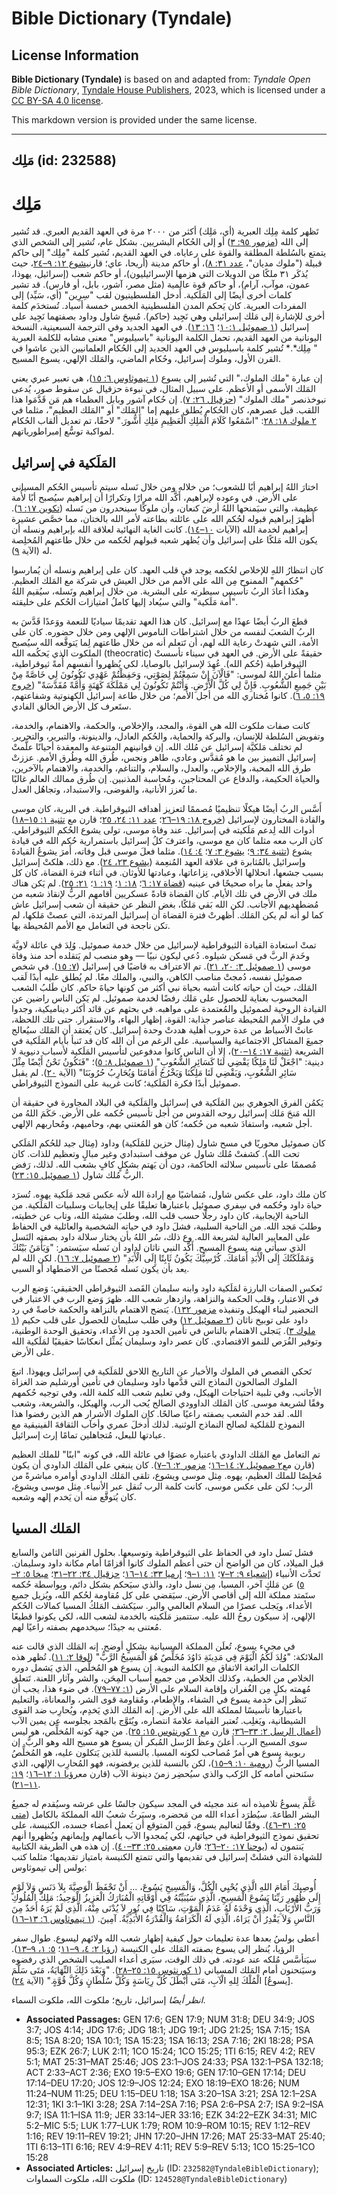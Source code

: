 # Bible Dictionary (Tyndale)

## License Information

**Bible Dictionary (Tyndale)** is based on and adapted from: _Tyndale Open Bible Dictionary_, [Tyndale House Publishers](https://tyndaleopenresources.com/), 2023, which is licensed under a [CC BY-SA 4.0 license](https://creativecommons.org/licenses/by-sa/4.0/legalcode.en).

This markdown version is provided under the same license.



--------------------------------

## مَلِك (id: 232588)

مَلِك
=====

تَظهر كلمة مِلِك العبرية (أي، مَلِك) أكثر من ٢٠٠٠ مرة في العهد القديم العبري. قد تُشير إلى الله ([مزمور ٩٥: ٣](https://ref.ly/Ps95:3)) أو إلى الحُكام البشريين. بشكل عام، تُشير إلى الشخص الذي يتمتع بالسُلطة المطلقة والقوة على رعاياه. في العهد القديم، تُشير كلمة "مِلِك" إلى حاكم قبيلة ("ملوك مديان"، [عدد ٣١: ٨](https://ref.ly/Num31:8))، أو حاكم مدينة (أريحا، عاي؛ قارن[يشوع ١٢: ٩–٢٤](https://ref.ly/Josh12:9-Josh12:24)، حيث يُذكَر ٣١ ملكًا من الدويلات التي هزمها الإسرائيليون)، أو حاكم شعب (إسرائيل، يهوذا، عمون، موآب، آرام)، أو حاكم قوة عالمية (مثل مصر، آشور، بابل، أو فارس). قد تشير كلمات أخرى أيضًا إلى المَلَكية. أَدخل الفلسطينيون لقب "سِرِين" (أي، سَيِّد) إلى المفردات العبرية. كان يَحكم المدن الفلسطينية الخمس خمسة أسياد. تُستخدَم كلمة أخرى للإشارة إلى مَلك إسرائيلي وهي نَجِيد (حاكم). مُسِحَ شاول وداود بصفتهما نَجِيد على إسرائيل ([١ صموئيل ١٠:١](https://ref.ly/1Sam10:1)؛ [١٦: ١٣](https://ref.ly/1Sam16:13)). في العهد الجديد وفي الترجمة السبعينية، النسخة اليونانية من العهد القديم، تحمل الكلمة اليونانية "باسيليوس" معنى مشابه للكلمة العبرية " مِلِك*.* تُشير كلمة باسيليوس في العهد الجديد إلى الحُكام العلمانيين الذين عاشوا في القرن الأول، وملوك إسرائيل، وحُكام الماضي، والمَلك الإلهي، يسوع المسيح.

إن عبارة "ملك الملوك،" التي تُشير إلى يسوع ([١ تيموثاوس ٦: ١٥](https://ref.ly/1Tim6:15))، هي تعبير عبري يعني المَلك الأسمى أو الأعظم. على سبيل المثال، في نبوءة حزقيال عن سقوط صور، يُدعى نبوخذنصر "ملك الملوك" ([حزقيال ٢٦: ٧](https://ref.ly/Ezek26:7)). إن حُكام آشور وبابل العظماء هم مَن قَدَّمَوا هذا اللقب. قبل عصرهم، كان الحُكام يُطلق عليهم إما "المَلك" أو "المَلك العظيم"، مثلما في [٢ ملوك ١٨: ٢٨](https://ref.ly/2Kgs18:28): "اسْمَعُوا كَلَامَ الْمَلِكِ الْعَظِيمِ مَلِكِ أَشُّورَ." لاحقًا، تم تعديل ألقاب الحُكام لمواكبة توسُّع إمبراطورياتهم.

المَلَكية في إسرائيل
--------------------

اختارَ اللهُ إبراهيم أبًا للشعوب؛ من خلاله ومن خلال نَسله سيتم تأسيس الحُكم المسياني على الأرض. في وعوده لإبراهيم، أَكَّد الله مرارًا وتكرارًا أن إبراهيم سيُصبح أبًا لأُمة عظيمة، والتي سيَمنحها اللهُ أرضَ كنعان، وأن ملوكًا سينحدرون من نَسله ([تكوين ١٧: ٦](https://ref.ly/Gen17:6)). أَظهرَ إبراهيم قبوله لحُكم الله على عائلته بطاعته لأمر الله بالختان، مما خصَّص عشيرة إبراهيم لخدمة الله (الآيات [١٠–١٤](https://ref.ly/Gen17:10-Gen17:14)). كانت الغاية النهائية لعلاقة الله بإبراهيم ونسله أن يكون الله مَلكًا على إسرائيل وأن يُظهر شعبه قبولهم لحُكمه من خلال طاعتهم المُخلِصة له (الآية [٩](https://ref.ly/Gen17:9)).

كان انتظارُ اللهِ للإخلاص لحُكمه يوجد في قلب العهد. كان على إبراهيم ونسله أن يُمارسوا "حُكمهم" الممنوح مِن الله على الأمم من خلال العيش في شركة مع المَلك العظيم. وهكذا أعادَ الربُ تأسيس سيطرته على البشرية. من خلال إبراهيم ونَسله، سيُقيم اللهُ "أُمة مَلَكية" والتي سيُعاد إليها كاملُ امتيازات الحُكم على خليقته.

قطعَ الربُ أيضًا عهدًا مع إسرائيل. كان هذا العهد تقديمًا سياديًا للنعمة ووَعدًا قَدَّسَ به الربُ الشعبَ لنفسه من خلال اشتراطات الناموس الإلهي ومن خلال حضوره. كان على الأمة، التي شهدتْ رعاية الله لهم، أن تَتعلم أنه من خلال طاعتهم لِما يَتوقَّعه الله سيُصبح الملكوت الذي يَحكُمه الله (theocratic) حقيقةً على الأرض. في العهد في سيناء تأسستْ الثيوقراطية (حُكم الله). عُهِدَ لإسرائيل بالوصايا، لكي يُظهروا أنفسهم أُمةً ثيوقراطية، مثلما أَعلنَ اللهُ لموسى: "فَالْآنَ إِنْ سَمِعْتُمْ لِصَوْتِي، وَحَفِظْتُمْ عَهْدِي تَكُونُونَ لِي خَاصَّةً مِنْ بَيْنِ جَمِيعِ الشُّعُوبِ. فَإِنَّ لِي كُلَّ الْأَرْضِ. وَأَنْتُمْ تَكُونُونَ لِي مَمْلَكَةَ كَهَنَةٍ وَأُمَّةً مُقَدَّسَةً" ([خروج ١٩: ٥، ٦](https://ref.ly/Exod19:5-Exod19:6)). كانوا مُختاري الله من أجل الأُمم؛ من خلال طاعة إسرائيل الكهنوتية وشفاعتهم، ستَعرف كل الأرض الخالق الفادي.

كانت صفات ملكوت الله هي القوة، والمجد، والإخلاص، والحكمة، والاهتمام، والخدمة، وتفويض السُلطة للإنسان، والبركة والحماية، والحُكم العادل، والدينونة، والتبرير، والتحرير. لم تختلف مَلكيَّة إسرائيل عن مُلك الله. إن قوانينهم المتنوعة والمعقدة أحيانًا علَّمتْ إسرائيل التمييز بين ما هو مُقدَّس وعادي، طاهر ونجس، طُرق الله وطُرق الأمم. عززتْ طرق الله المحبة، والإخلاص، والعدل، والسلام، والتناغم، والخدمة، والاهتمام بالآخرين، والحياة الحكيمة، والدفاع عن المحتاجين، ومُحاسبة المذنبين. إن طُرق ممالك العالم غالبًا ما تُعزز الأنانية، والفوضى، والاستبداد، وتجاهُل العدل.

أَسَّس الربُ أيضًا هيكلًا تنظيميًا مُصممًا لتعزيز أهدافه الثيوقراطية. في البرية، كان موسى والقادة المختارون لإسرائيل ([خروج ١٨: ١٩–٢٦](https://ref.ly/Exod18:19-Exod18:26)؛ [عدد ١١: ٢٤، ٢٥](https://ref.ly/Num11:24-Num11:25)؛ قارن مع [تثنية ١: ١٥–١٨](https://ref.ly/Deut1:15-Deut1:18)) أدوات الله لِدعم مَلَكيته في إسرائيل. عند وفاة موسى، تولى يشوع الحُكم الثيوقراطي. كان الرب معه مثلما كان مع موسى، واعترفَ كلُ إسرائيل باستمرارية حُكم الله في قيادة يشوع ([تثنية ٣٤: ٩](https://ref.ly/Deut34:9)؛ [يشوع ٣: ٧](https://ref.ly/Josh3:7)؛ [٤: ١٤](https://ref.ly/Josh4:14)). مثلما فعلَ موسى قبل وفاته، أَمرَ يشوعُ القيادةَ وإسرائيل بالمُثابرة في علاقة العهد المُنعِمة ([يشوع ٢٣، ٢٤](https://ref.ly/Josh23:1-Josh24:33)). مع ذلك، هلكتْ إسرائيل بسبب جشعها، انحلالها الأخلاقي، نِزاعاتها، وعبادتها للأوثان. في أثناء فترة القضاة، كان كل واحد يفعل ما يراه صحيحًا في عينيه ([قضاة ١٧: ٦](https://ref.ly/Judg17:6)؛ [١٨: ١](https://ref.ly/Judg18:1)؛ [١٩: ١](https://ref.ly/Judg19:1)؛ [٢١: ٢٥](https://ref.ly/Judg21:25)). لم يَكن هناك ملك في الأرض في تلك الأيام. كان القضاة قادةً عسكريين أقامهم الربُّ لإنقاذ شعبه من مُضطهديهم الأجانب. لكن الله بَقي مَلكًا، بغض النظر عن حقيقة أن شعب إسرائيل عاش كما لو أنه لم يكن المَلك. أظهرتْ فترة القضاة أن إسرائيل المرتدة، التي عصتْ مَلكها، لم تكن ناجحة في التعامل مع الأمم المُحيطة بها.

تمتْ استعادة القيادة الثيوقراطية لإسرائيل من خلال خدمة صموئيل. وُلِدَ في عائلة لاويَّة وخَدمَ الربَّ في مَسكن شيلوه. دُعي ليكون نبيًا — وهو منصب لم يَتقلده أحد منذ وفاة موسى ([١ صموئيل ٣: ٢٠، ٢١](https://ref.ly/1Sam3:20-1Sam3:21)). تم الاعتراف به قاضيًا في إسرائيل ([٧: ١٥](https://ref.ly/1Sam7:15)). في شخص صموئيل نفسه، دُمجتْ مناصب الكاهن، والنبي، والملك معًا. لم يُطلق عليه أبدًا لَقب المَلك، حيث أن حياته كانت أشبه بحياة نبي أكثر من كونها حياةَ حاكم. كان طَلبُ الشعب المحسوب بعناية للحصول على مَلك رفضًا لخدمة صموئيل. لم يَكن الناس راضين عن القيادة الروحية لصموئيل والمُعتمدة على مواهبه. في بحثهم عن قائد أكثر ديناميكية، وجدوا في ملوك الأمم المُحيطة عناصر جذابة: القوة، إظهار البهاء، والاستقرار. حتى تلك اللحظة، عانتْ الأسباط من عدة حروب أهلية هددتْ وحدة إسرائيل. كان يُعتقد أن المَلك سيُعالج جميعَ المشاكل الاجتماعية والسياسية. على الرغم من أن الله كان قد تَنبأ بأيام المَلَكية في الشريعة ([تثنية ١٧: ١٤–٢٠](https://ref.ly/Deut17:14-Deut17:20))، إلا أن الناس كانوا مدفوعين لتأسيس المَلَكية لأسباب دنيوية لا دينية: "اجْعَلْ لَنَا مَلِكًا يَقْضِي لَنَا كَسَائِرِ الشُّعُوبِ" ([١ صموئيل ٨: ٥](https://ref.ly/1Sam8:5))؛ "فَنَكُونُ نَحْنُ أَيْضًا مِثْلَ سَائِرِ الشُّعُوبِ، وَيَقْضِي لَنَا مَلِكُنَا وَيَخْرُجُ أَمَامَنَا وَيُحَارِبُ حُرُوبَنَا" (الآية [٢٠](https://ref.ly/1Sam8:20)). لم يقبل صموئيل أبدًا فكرة المَلَكية؛ كانت غريبة على النموذج الثيوقراطي.

يَكمُن الفرق الجوهري بين المَلَكية في إسرائيل والمَلَكية في البلاد المجاورة في حقيقة أن الله مَنحَ مَلك إسرائيل روحه القدوس من أجل تأسيس حُكمه على الأرض. حَكَمَ اللهُ من أجل شعبه، واستفادَ شعبه من حُكمه؛ كان هو المُعتني بهم، وحاميهم، ومُحاربهم الإلهي.

كان صموئيل محوريًا في مسح شاول (مِثال حزين للمَلَكية) وداود (مِثال جيد للحُكم المَلَكي تحت الله). كشفتْ مُلك شاول عن موقف استبدادي وغير مبالٍ وتعظيم للذات. كان مُصممًا على تأسيس سلالته الحاكمة، دون أن يَهتم بشكلٍ كافٍ بشعب الله. لذلك، رَفض الربُّ مُلك شاول ([١ صموئيل ١٥: ٢٣](https://ref.ly/1Sam15:23)).

كان ملك داود، على عكس شاول، مُتماشيًا مع إرادة الله لأنه عكس مَجد مَلَكية يهوه. تُسرَد حياة داود وحُكمه في سِفري صموئيل باعتبارها تعليقًا على إيجابيات وسلبيات المَلَكية. من الناحية الإيجابية، كان داود رجلًا حسب قلب الله، وطلبَ مشيئة الله، وتاب عن خطيته، وطلبَ مَجد الله. من الناحية السلبية، فشلَ داود في حياته الشخصية والعائلية في الحفاظ على المعايير العالية لشريعة الله. وع ذلك، سُر اللهُ بأن يختار سلالة داود بصفته النَسل الذي سيأتي منه يسوع المسيح. أَكَّد النبي ناثان لداود أن نَسله سيَستمر: "وَيَأْمَنُ بَيْتُكَ وَمَمْلَكَتُكَ إِلَى الْأَبَدِ أَمَامَكَ. كُرْسِيُّكَ يَكُونُ ثَابِتًا إِلَى الْأَبَدِ" ([٢ صموئيل ٧: ١٦](https://ref.ly/2Sam7:16)). لكن الله لم يعد بأن يكون نَسله مُحصنًا من الاضطهاد أو السبي.

تَعكس الصفات البارزة لمَلَكية داود وابنه سليمان القَصد الثيوقراطي الحقيقي: وَضع الرب في الاعتبار، وقلب الحكمة والنزاهة، وازدهار شعب الله. ظهرَ وَضع الرب في الاعتبار في التحضير لبناء الهيكل وتنفيذه [مزمور ١٣٢](https://ref.ly/Ps132:1-Ps132:18)). يَتضح الاهتمام بالنزاهة والحكمة خاصةً في رد داود على توبيخ ناثان ([٢ صموئيل ١٢](https://ref.ly/2Sam12:1-2Sam12:31)) وفي طلب سليمان للحصول على قلب حكيم ([١ ملوك ٣](https://ref.ly/1Kgs3:1-1Kgs3:28)). يَتجلى الاهتمام بالناس في تأمين الحدود مِن الأعداء، وتحقيق الوحدة الوطنية، وتوفير الفُرَص للنمو الاقتصادي. كان عصر داود وسليمان يُمثِّل انعكاسًا حقيقيًا لمَلَكية الله على الأرض.

تَحكي القصص في الملوك والأخبار عن التاريخ اللاحق للمَلَكية في إسرائيل ويهوذا. اتبعَ الملوك الصالحون النماذج التي قدَّمها داود وسليمان في تأمين أورشليم ضد الغزاة الأجانب، وفي تلبية احتياجات الهيكل، وفي تعليم شعب الله كلمة الله، وفي توجيه حُكمهم وفقًا لشريعة موسى. كان المَلك الداوودي الصالح يُحب الرب، والهيكل، والشريعة، وشعب الله. لقد خدم الشعب بصفته راعيًا صالحًا. كان الملوك الأشرار هم الذين رفضوا هذا النموذج للمَلكية لصالح النماذج الوثنية. لذلك أَدخلَ عمري وأخآب الثقافةَ الفينيقية مع عبادتها للبعل، مُتجاهلين تمامًا إرث إسرائيل.

تم التعامل مع المَلك الداودي باعتباره عضوًا في عائلة الله، في كونه "ابنًا" للملك العظيم (قارن مع[٢ صموئيل ٧: ١٤–١٦](https://ref.ly/2Sam7:14-2Sam7:16)؛ [مزمور ٢: ٦–٧](https://ref.ly/Ps2:6-Ps2:7)). كان ينبغي على المَلك الداودي أن يكون مُخلِصًا للملك العظيم، يهوه. مِثل موسى ويشوع، تلقى المَلك الداودي أوامره مباشرةً من الرب؛ لكن على عكس موسى، كانت كلمة الرب تُنقل عبر الأنبياء. مِثل موسى ويشوع، كان يُتوقَّع منه أن يَخدم إلهه وشعبه.

المَلك المسيا
-------------

فشل نَسل داود في الحفاظ على الثيوقراطية وتوسيعها. بحلول القرنين الثامن والسابع قبل الميلاد، كان من الواضح أن حتى أعظم الملوك كانوا أقزامًا أمام مكانة داود وسليمان. تَحدَّث الأنبياء ([إشعياء ٩: ٢–٧](https://ref.ly/Isa9:2-Isa9:7)؛ [١١: ١–٩](https://ref.ly/Isa11:1-Isa11:9)؛ [إرميا ٣٣: ١٤–١٦](https://ref.ly/Jer33:14-Jer33:16)؛ [حزقيال ٣٤: ٢٢–٣١](https://ref.ly/Ezek34:22-Ezek34:31)؛ [ميخا ٥: ٢–٥](https://ref.ly/Mic5:2-Mic5:5)) عن مَلكٍ آخر، المسيا، مِن نسل داود، والذي سيَحكم بشكل دائم، وبِواسطة حُكمه ستَمتد مملكة الله إلى أقاصي الأرض. سيَقضي على كل مُقاومة لحُكم الله، ويُزيل جميع الأعداء، ويَجلب عصرًا من السلام العالمي والبر. سيَكشف المَلكُ المسيا كمالات الحُكم الإلهي، إذ سيكون روحُ الله عليه. ستتميز مَلَكيته بالخدمة لشعب الله، لكي يكونوا قطيعًا مُعتنى به جيدًا؛ سيخدمهم بصفته راعيًا لهم.

في مجيء يسوع، تُعلَن المملكة المسيانية بشكلٍ أوضح. إنه المَلك الذي قالت عنه الملائكة: "وُلِدَ لَكُمُ الْيَوْمَ فِي مَدِينَةِ دَاوُدَ مُخَلِّصٌ هُوَ الْمَسِيحُ الرَّبُّ" ([لوقا ٢: ١١](https://ref.ly/Luke2:11)). تُظهر هذه الكلمات الرائعة الاتفاق مع الكلمة النبوية. إن يسوع هو المُخلِّص، الذي يَشمل دوره الخلاص من الخطية، وكذلك الخلاص من جميع أسباب المِحَن، والشر وآثار اللعنة. تَتعلق مُهمته بكلٍ مِن الغُفران وإقامة السلام على الأرض ([١: ٧٧–٧٩](https://ref.ly/Luke1:77-Luke1:79)). في ضوء هذا، يجب أن نَنظر إلى خدمة يسوع في الشفاء، والإطعام، ومُقاومة قوى الشر، والمعاناة، والتعليم باعتبارها تأسيسًا لمملكة الله على الأرض. إنه المَلك الذي يَخدِم، ويُحارِب ضد القوى الشيطانية، ويَغلِب. تُعتبر القيامة علامةَ انتصاره، ويُتَوَّج بالمَجد بجلوسه عن يمين الآب ([أعمال الرسل ٢: ٣٣–٣٦](https://ref.ly/Acts2:33-Acts2:36)؛ قارن مع [١ كورنثوس ١٥: ٢٥](https://ref.ly/1Cor15:25)). من جهة كونه المُخلِّص، هو ليس سوى المسيح الرب. أَعلنَ وعظُ الرُسل المُبكر أن يسوع هو مسيح الله وهو الربُّ. إن ربوبية يسوع هي أمرٌ مُصاحب لكونه المسيا. بالنسبة للذين يَتكلون عليه، هو المُخلِّصُ المسيا الربُّ ([رومية ١٠: ٩–١٥](https://ref.ly/Rom10:9-Rom10:15))، لكن بالنسبة للذين يرفضونه، فهو المُحارِب الإلهي، الذي ستَنحني أمامه كل الرُكب والذي سيُحضِر زمنَ دينونة الآب (قارن مع[رؤيا ١: ١٢–١٦](https://ref.ly/Rev1:12-Rev1:16)؛ [١٩: ١١–٢١](https://ref.ly/Rev19:11-Rev19:21)).

عَلَّمَ يسوعُ تلاميذه أنه عند مجيئه في المجد سيكون جالسًا على عرشه وسيُقدم له جميعُ البشر الطاعةَ. سيُطرَد أعداء الله من مَحضره، وسيَرثُ شعبُ الله المملكةَ بالكامل ([متى ٢٥: ٣١–٤٦](https://ref.ly/Matt25:31-Matt25:46)). وفقًا لتعاليم يسوع، فَمِن المتوقع أن يَعمل أعضاء جسده، الكنيسة، على تحقيق نموذج الثيوقراطية في حياتهم، لكي يُمجدوا الآب بأعمالهم وإيمانهم ويُظهروا أنهم يَنتمون له ([يوحنا ١٧: ٢٠–٢٦](https://ref.ly/John17:20-John17:26)؛ قارن مع[متى ٢٥: ٣٣–٤٠](https://ref.ly/Matt25:33-Matt25:40)). إن هذه هي الطريقة الكتابية للشهادة التي فشلتْ إسرائيل في تقديمها والتي تتمتع الكنيسة بامتياز تقديمها؛ مثلما كتب بولس إلى تيموثاوس:

أُوصِيكَ أَمَامَ اللهِ الَّذِي يُحْيِي الْكُلَّ، وَالْمَسِيحِ يَسُوعَ، ... أَنْ تَحْفَظَ الْوَصِيَّةَ بِلاَ دَنَسٍ وَلاَ لَوْمٍ إِلَى ظُهُورِ رَبِّنَا يَسُوعَ الْمَسِيحِ، الَّذِي سَيُبَيِّنُهُ فِي أَوْقَاتِهِ الْمُبَارَكُ الْعَزِيزُ الْوَحِيدُ: مَلِكُ الْمُلُوكِ وَرَبُّ الأَرْبَابِ، الَّذِي وَحْدَهُ لَهُ عَدَمُ الْمَوْتِ، سَاكِنًا فِي نُورٍ لاَ يُدْنَى مِنْهُ، الَّذِي لَمْ يَرَهُ أَحَدٌ مِنَ النَّاسِ وَلاَ يَقْدِرُ أَنْ يَرَاهُ، الَّذِي لَهُ الْكَرَامَةُ وَالْقُدْرَةُ الأَبَدِيَّةُ. آمِينَ. ([١ تيموثاوس ٦: ١٣–١٦](https://ref.ly/1Tim6:13-1Tim6:16))

أعطى بولسُ بعدها عدة تعليمات حول كيفية إظهار شعب الله ولائهم ليسوع. طوال سفر الرؤيا، يُنظر إلى يسوع بصفته المَلك على الكنيسة ([رؤيا ٢: ٤، ٩–١١](https://ref.ly/Rev4:2)؛ [٥: ١، ٩–١٣](https://ref.ly/Rev5:1)). سيَتأسَّس مُلكه عند عودته. في ذلك الوقت، سيَرى أعداء الصليب الشخص الذي رفضوه وسيَنحنون أمام المَلك المسياني ([١ كورنثوس ١٥: ٢٥–٢٨](https://ref.ly/1Cor15:25-1Cor15:28)). "وَبَعْدَ ذَلِكَ النِّهَايَةُ، مَتَى سَلَّمَ \[يسوعُ] الْمُلْكَ لِلهِ الْآبِ، مَتَى أَبْطَلَ كُلَّ رِيَاسَةٍ وَكُلَّ سُلْطَانٍ وَكُلَّ قُوَّةٍ." (الآية [٢٤](https://ref.ly/1Cor15:24)).

*انظر أيضًا* إسرائيل، تاريخ؛ ملكوت الله، ملكوت السماء.

* **Associated Passages:** GEN 17:6; GEN 17:9; NUM 31:8; DEU 34:9; JOS 3:7; JOS 4:14; JDG 17:6; JDG 18:1; JDG 19:1; JDG 21:25; 1SA 7:15; 1SA 8:5; 1SA 8:20; 1SA 10:1; 1SA 15:23; 1SA 16:13; 2SA 7:16; 2KI 18:28; PSA 95:3; EZK 26:7; LUK 2:11; 1CO 15:24; 1CO 15:25; 1TI 6:15; REV 4:2; REV 5:1; MAT 25:31–MAT 25:46; JOS 23:1–JOS 24:33; PSA 132:1–PSA 132:18; ACT 2:33–ACT 2:36; EXO 19:5–EXO 19:6; GEN 17:10–GEN 17:14; DEU 17:14–DEU 17:20; JOS 12:9–JOS 12:24; EXO 18:19–EXO 18:26; NUM 11:24–NUM 11:25; DEU 1:15–DEU 1:18; 1SA 3:20–1SA 3:21; 2SA 12:1–2SA 12:31; 1KI 3:1–1KI 3:28; 2SA 7:14–2SA 7:16; PSA 2:6–PSA 2:7; ISA 9:2–ISA 9:7; ISA 11:1–ISA 11:9; JER 33:14–JER 33:16; EZK 34:22–EZK 34:31; MIC 5:2–MIC 5:5; LUK 1:77–LUK 1:79; ROM 10:9–ROM 10:15; REV 1:12–REV 1:16; REV 19:11–REV 19:21; JHN 17:20–JHN 17:26; MAT 25:33–MAT 25:40; 1TI 6:13–1TI 6:16; REV 4:9–REV 4:11; REV 5:9–REV 5:13; 1CO 15:25–1CO 15:28
* **Associated Articles:** تاريخ إسرائيل (ID: `232582@TyndaleBibleDictionary`); ملكوت الله، ملكوت السماوات (ID: `124528@TyndaleBibleDictionary`)

